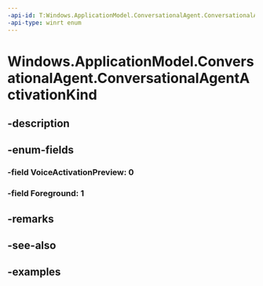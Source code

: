 ```yaml
---
-api-id: T:Windows.ApplicationModel.ConversationalAgent.ConversationalAgentActivationKind
-api-type: winrt enum
---
```


# Windows.ApplicationModel.ConversationalAgent.ConversationalAgentActivationKind

<!--
public enum ConversationalAgentActivationKind
-->


## -description

## -enum-fields

### -field VoiceActivationPreview: 0

### -field Foreground: 1

## -remarks

## -see-also

## -examples


